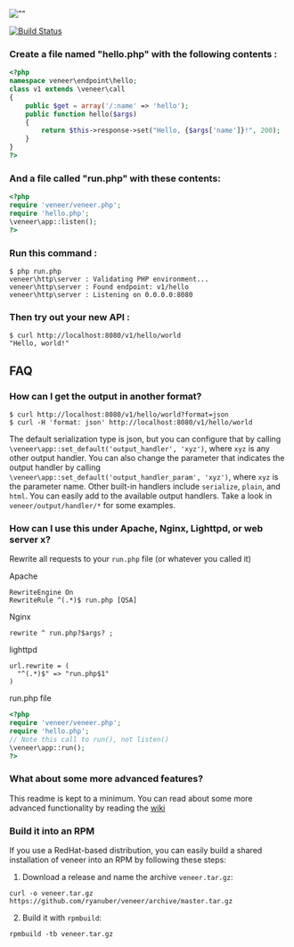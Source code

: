 ![""](http://ryanuber.github.com/assets/projects/veneer.png "")

[![Build Status](https://travis-ci.org/ryanuber/veneer.png)](https://travis-ci.org/ryanuber/veneer)

### Create a file named "hello.php" with the following contents :
```php
<?php
namespace veneer\endpoint\hello;
class v1 extends \veneer\call
{
    public $get = array('/:name' => 'hello');
    public function hello($args)
    {
        return $this->response->set("Hello, {$args['name']}!", 200);
    }
}
?>
```

### And a file called "run.php" with these contents:
```php
<?php
require 'veneer/veneer.php';
require 'hello.php';
\veneer\app::listen();
?>
```

### Run this command :
```
$ php run.php
veneer\http\server : Validating PHP environment...
veneer\http\server : Found endpoint: v1/hello
veneer\http\server : Listening on 0.0.0.0:8080
```

### Then try out your new API :
```
$ curl http://localhost:8080/v1/hello/world
"Hello, world!"
```

FAQ
---

### How can I get the output in another format?
```
$ curl http://localhost:8080/v1/hello/world?format=json
$ curl -H 'format: json' http://localhost:8080/v1/hello/world
```
The default serialization type is json, but you can configure that by
calling `\veneer\app::set_default('output_handler', 'xyz')`, where `xyz`
is any other output handler. You can also change the parameter that
indicates the output handler by calling
`\veneer\app::set_default('output_handler_param', 'xyz')`, where `xyz`
is the parameter name. Other built-in handlers include `serialize`,
`plain`, and `html`. You can easily add to the available output handlers.
Take a look in `veneer/output/handler/*` for some examples.

### How can I use this under Apache, Nginx, Lighttpd, or web server x?
Rewrite all requests to your `run.php` file (or whatever you called it)

Apache
```
RewriteEngine On
RewriteRule ^(.*)$ run.php [QSA]
```

Nginx
```
rewrite ^ run.php?$args? ;
```

lighttpd
```
url.rewrite = (
  "^(.*)$" => "run.php$1"
)
```

run.php file
```php
<?php
require 'veneer/veneer.php';
require 'hello.php';
// Note this call to run(), not listen()
\veneer\app::run();
?>
```

### What about some more advanced features?
This readme is kept to a minimum. You can read about some more advanced
functionality by reading the [wiki](https://github.com/ryanuber/veneer/wiki/_pages)

### Build it into an RPM
If you use a RedHat-based distribution, you can easily build a shared
installation of veneer into an RPM by following these steps:

1. Download a release and name the archive `veneer.tar.gz`:
```
curl -o veneer.tar.gz https://github.com/ryanuber/veneer/archive/master.tar.gz
```

2. Build it with `rpmbuild`:
```
rpmbuild -tb veneer.tar.gz
```
